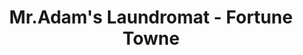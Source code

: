 ---
title: "Mr.Adam's Laundromat - Fortune Towne"
url: /bacolod/mr-adams-laundromat-fortune-towne/
shop: Wäscherei
---